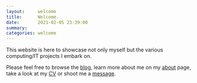 ```yaml
---
layout:     welcome
title:      Welcome.
date:       2021-02-05 23:39:00
summary:
categories: welcome
---
```


This website is here to showcase not only myself but the various computing/IT projects I embark on.

Please feel free to browse the [blog](https://www.bgigurtsis.com/blog/), learn more about me on my [about](https://www.bgigurtsis.com/about/) page, take a look at my [CV](https://www.bgigurtsis.com/CV/) or shoot me a [message](https://www.bgigurtsis.com/contact/).
